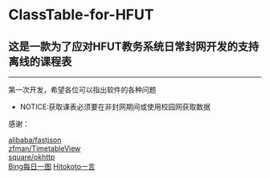 # ClassTable-for-HFUT
## 这是一款为了应对HFUT教务系统日常封网开发的支持离线的课程表
-----------
 第一次开发，希望各位可以指出软件的各种问题

* NOTICE:获取课表必须要在非封网期间或使用校园网获取数据

感谢：

[alibaba/fastjson](https://github.com/alibaba/fastjson)  
[zfman/TimetableView](https://github.com/zfman/TimetableView)  
[square/okhttp](https://github.com/square/okhttp)  
[Bing每日一图](https://bing.com/)
[Hitokoto一言](https://hitokoto.cn/)

